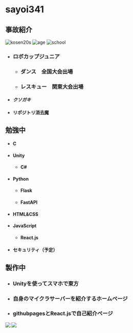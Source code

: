 # sayoi341

## 事故紹介

![kosen20s](https://img.shields.io/badge/kosen-20s-black?style=for-the-badge)
![age](https://img.shields.io/badge/age-16-green?style=for-the-badge)
![school](https://img.shields.io/badge/school-NIT,%20Ibaraki%20College-8d2d3f?style=for-the-badge)

* ### ロボカップジュニア
    * ### ダンス　全国大会出場
    * ### レスキュー　関東大会出場

* #### ***クソガキ***
* #### リポジトリ消去魔

## 勉強中
* #### C

* #### Unity

    * #### C#

* #### Python
    * #### Flask

    * #### FastAPI

* #### HTML&CSS

* #### JavaScript

    * #### React.js

* #### セキュリティ（予定）

## 製作中
* ### Unityを使ってスマホで東方

* ### 自身のマイクラサーバーを紹介するホームページ

* ### githubpagesとReact.jsで自己紹介ページ


<a href="https://github.com/anuraghazra/github-readme-stats">
  <img align="left" src="https://github-readme-stats.vercel.app/api?username=sayoi341&count_private=true&show_icons=true" />
</a>
<a href="https://github.com/anuraghazra/github-readme-stats">
  <img align="left" src="https://github-readme-stats.vercel.app/api/top-langs/?username=sayoi341" />
</a>